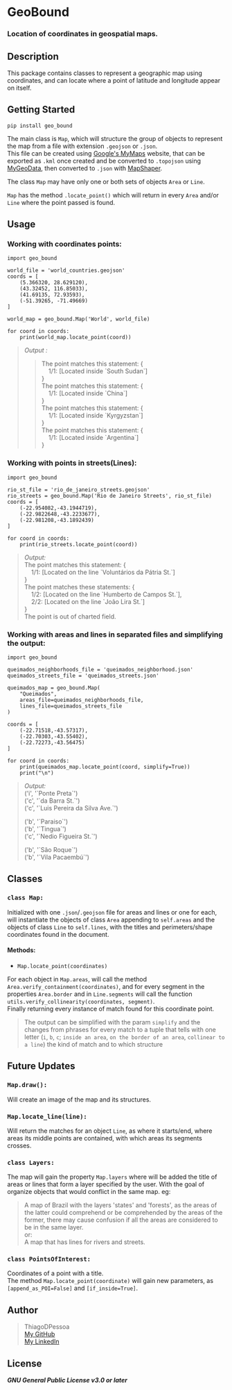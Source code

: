 # GeoBound
### Location of coordinates in geospatial maps.
## Description  
This package contains classes to represent a geographic map using coordinates, and can locate where a point of latitude and longitude appear on itself.
## Getting Started
```pip install geo_bound```  
  
The main class is `Map`, which will structure the group of objects to represent the map from a file with extension `.geojson` or `.json`.  
This file can be created using [Google's MyMaps](<http://mymaps.google.com/>) website, that can be exported as `.kml` once created and be converted to `.topojson` using [MyGeoData](<https://mygeodata.cloud/converter/kml-to-topojson>), then converted to `.json` with [MapShaper](<https://mapshaper.org/>).
  
The class `Map` may have only one or both sets of objects `Area` or `Line`.
  
`Map` has the method `.locate_point()` which will return in every `Area` and/or `Line` where the point passed is found. 
## Usage
### Working with coordinates points:
```
import geo_bound

world_file = 'world_countries.geojson'
coords = [
    (5.366320, 28.629120),
    (43.32452, 116.85033),
    (41.69135, 72.93593),
    (-51.39265, -71.49669)
]

world_map = geo_bound.Map('World', world_file)

for coord in coords:
    print(world_map.locate_point(coord))
``` 
> *Output :*
> > The point matches this statement: {  
> > &nbsp;&nbsp;&nbsp;&nbsp;1/1: [Located inside \`South Sudan\`]  
> }  
> The point matches this statement: {  
> > &nbsp;&nbsp;&nbsp;&nbsp;1/1: [Located inside \`China\`]  
> }  
> The point matches this statement: {  
> > &nbsp;&nbsp;&nbsp;&nbsp;1/1: [Located inside \`Kyrgyzstan\`]  
> }  
> The point matches this statement: {  
> > &nbsp;&nbsp;&nbsp;&nbsp;1/1: [Located inside \`Argentina\`]  
> } 
### Working with points in streets(Lines):
```
import geo_bound

rio_st_file = 'rio_de_janeiro_streets.geojson'
rio_streets = geo_bound.Map('Rio de Janeiro Streets', rio_st_file)
coords = [
    (-22.954082,-43.1944719), 
    (-22.9822648,-43.2233677), 
    (-22.981208,-43.1892439)
]

for coord in coords:
    print(rio_streets.locate_point(coord))
```
> *Output:*  
> The point matches this statement: {  
> &nbsp;&nbsp;&nbsp;&nbsp;1/1: [Located on the line \`Voluntários da Pátria St.\`]  
> }  
> The point matches these statements: {  
> &nbsp;&nbsp;&nbsp;&nbsp;1/2: [Located on the line \`Humberto de Campos St.\`],  
> &nbsp;&nbsp;&nbsp;&nbsp;2/2: [Located on the line \`João Lira St.\`]  
> }  
> The point is out of charted field.
> 
### Working with areas and lines in separated files and simplifying the output:
```
import geo_bound

queimados_neighborhoods_file = 'queimados_neighborhood.json'
queimados_streets_file = 'queimados_streets.json'

queimados_map = geo_bound.Map(
    "Queimados", 
    areas_file=queimados_neighborhoods_file,
    lines_file=queimados_streets_file
)

coords = [
    (-22.71518,-43.57317),
    (-22.70303,-43.55402),
    (-22.72273,-43.56475)
] 

for coord in coords:
    print(queimados_map.locate_point(coord, simplify=True))
    print("\n")
```
> *Output:*  
> ('i', '\`Ponte Preta\`')  
> ('c', '\`da Barra St.\`')  
> ('c', '\`Luis Pereira da Silva Ave.\`')  
>   
> ('b', '\`Paraiso\`')  
> ('b', '\`Tingua\`')  
> ('c', '\`Nedio Figueira St.\`')  
>   
> ('b', '\`São Roque\`')  
> ('b', '\`Vila Pacaembú\`')
## Classes
### `class Map:`
Initialized with one `.json`/`.geojson` file for areas and lines or one for each, will instantiate the objects of class `Area` appending to `self.areas` and the objects of class `Line` to `self.lines`, with the titles and perimeters/shape coordinates found in the document.  
#### **Methods:**  
- `Map.locate_point(coordinates)`  
  
For each object in `Map.areas`, will call the method `Area.verify_containment(coordinates)`, and for every segment in the properties `Area.border` and in `Line.segments` will call the function `utils.verify_collinearity(coordinates, segment)`.  
Finally returning every instance of match found for this coordinate point. 
> The output can be simplified with the param `simplify` and the changes from phrases for every match to a tuple that tells with one letter (`i`, `b`, `c`; `inside an area`, `on the border of an area`, `collinear to a line`) the kind of match and to which structure
## Future Updates
### `Map.draw():`
Will create an image of the map and its structures.
### `Map.locate_line(line):`
Will return the matches for an object `Line`, as where it starts/end, where areas its middle points are contained, with which areas its segments crosses.
### `class Layers:`
The map will gain the property `Map.layers` where will be added the title of areas or lines that form a layer specified by the user. With the goal of organize objects that would conflict in the same map. eg:
> A map of Brazil with the layers 'states' and 'forests', as the areas of the latter could comprehend or be comprehended by the areas of the former, there may cause confusion if all the areas are considered to be in the same layer.  
> or:  
> A map that has lines for rivers and streets.
### `class PointsOfInterest:`
Coordinates of a point with a title.  
The method `Map.locate_point(coordinate)` will gain new parameters, as `[append_as_POI=False]` and `[if_inside=True]`.
## Author
> ThiagoDPessoa  
[My GitHub](<https://github.com/TDPessoa>)  
[My LinkedIn](<https://www.linkedin.com/in/thiago-pessoa-190043128/>)
## License
***GNU General Public License v3.0 or later***